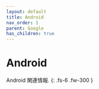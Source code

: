 ```yaml
---
layout: default
title: Android
nav_order: 1
parent: Google
has_children: true
---
```


# Android

Android 関連情報.
{: .fs-6 .fw-300 }
